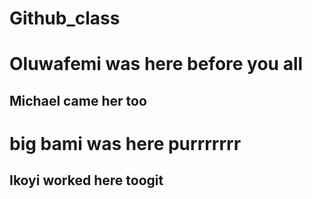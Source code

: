 # Github_class

# Oluwafemi was here before you all

## Michael came her too

# big bami was here purrrrrrr

## Ikoyi worked here toogit 

